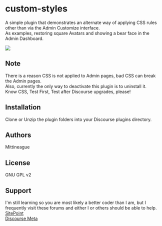 # custom-styles  

A simple plugin that demonstrates an alternate way of applying CSS rules other than via the Admin Customize interface.  
As examples, restoring square Avatars and showing a bear face in the Admin Dashboard.  

![](https://raw.github.com/Mittineague/custom-styles/master/dashboard-bear.png)  

## Note  

There is a reason CSS is not applied to Admin pages, bad CSS can break the Admin pages.  
Also, currently the only way to deactivate this plugin is to uninstall it.  
Know CSS, Test First, Test after Discourse upgrades,  please!  

## Installation

Clone or Unzip the plugin folders into your Discourse plugins directory. 

## Authors

Mittineague

## License

GNU GPL v2 

## Support 

I'm still learning so you are most likely a better coder than I am, but I frequently visit these forums and either I or others should be able to help.  
[SitePoint](http://community.sitepoint.com/)  
[Discourse Meta](https://meta.discourse.org/)  
  
